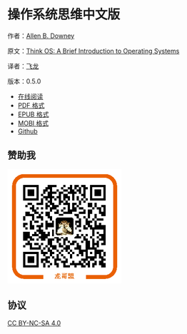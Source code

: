 # 操作系统思维中文版

作者：[Allen B. Downey](http://greenteapress.com/wp/)

原文：[Think OS: A Brief Introduction to Operating Systems](http://greenteapress.com/thinkos/html/index.html)

译者：[飞龙](https://github.com/)

版本：0.5.0

<!--break-->

+ [在线阅读](https://www.gitbook.com/book/wizardforcel/think-os/details)
+ [PDF 格式](https://www.gitbook.com/download/pdf/book/wizardforcel/think-os)
+ [EPUB 格式](https://www.gitbook.com/download/epub/book/wizardforcel/think-os)
+ [MOBI 格式](https://www.gitbook.com/download/mobi/book/wizardforcel/think-os)
+ [Github](https://github.com/wizardforcel/think-os-zh)

## 赞助我

![](img/qr_alipay.png)

## 协议

[CC BY-NC-SA 4.0](http://creativecommons.org/licenses/by-nc-sa/4.0/)
